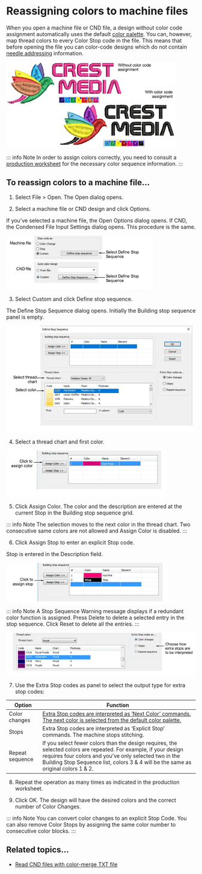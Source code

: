 # Reassigning colors to machine files

When you open a machine file or CND file, a design without color code assignment automatically uses the default [color palette](../../glossary/glossary#color-palette). You can, however, map thread colors to every Color Stop code in the file. This means that before opening the file you can color-code designs which do not contain [needle addressing](../../glossary/glossary#needle-addressing) information.

![convert00040.png](assets/convert00040.png)

::: info Note
In order to assign colors correctly, you need to consult a [production worksheet](../../glossary/glossary#production-worksheet) for the necessary color sequence information.
:::

## To reassign colors to a machine file...

1. Select File > Open. The Open dialog opens.

2. Select a machine file or CND design and click Options.

If you’ve selected a machine file, the Open Options dialog opens. If CND, the Condensed File Input Settings dialog opens. This procedure is the same.

![convert00043.png](assets/convert00043.png)

3. Select Custom and click Define stop sequence.

The Define Stop Sequence dialog opens. Initially the Building stop sequence panel is empty.

![DefineStopSequence.png](assets/DefineStopSequence.png)

4. Select a thread chart and first color.

![convert00048.png](assets/convert00048.png)

5. Click Assign Color. The color and the description are entered at the current Stop in the Building stop sequence grid.

::: info Note
The selection moves to the next color in the thread chart. Two consecutive same colors are not allowed and Assign Color is disabled.
:::

6. Click Assign Stop to enter an explicit Stop code.

Stop is entered in the Description field.

![convert00051.png](assets/convert00051.png)

::: info Note
A Stop Sequence Warning message displays if a redundant color function is assigned. Press Delete to delete a selected entry in the stop sequence. Click Reset to delete all the entries.
:::

![convert00054.png](assets/convert00054.png)

7. Use the Extra Stop codes as panel to select the output type for extra stop codes:

| Option          | Function                                                                                                                                                                                                                                                         |
| --------------- | ---------------------------------------------------------------------------------------------------------------------------------------------------------------------------------------------------------------------------------------------------------------- |
| Color changes   | [Extra Stop codes are interpreted as ‘Next Color’ commands. The next color is selected from the default color palette.](../../glossary/glossary)                                                                                                                 |
| Stops           | Extra Stop codes are interpreted as ‘Explicit Stop’ commands. The machine stops stitching.                                                                                                                                                                       |
| Repeat sequence | If you select fewer colors than the design requires, the selected colors are repeated. For example, if your design requires four colors and you’ve only selected two in the Building Stop Sequence list, colors 3 & 4 will be the same as original colors 1 & 2. |

8. Repeat the operation as many times as indicated in the production worksheet.

9. Click OK. The design will have the desired colors and the correct number of Color Changes.

::: info Note
You can convert color changes to an explicit Stop Code. You can also remove Color Stops by assigning the same color number to consecutive color blocks.
:::

## Related topics...

- [Read CND files with color-merge TXT file](Read_CND_files_with_color-merge_TXT_file)
